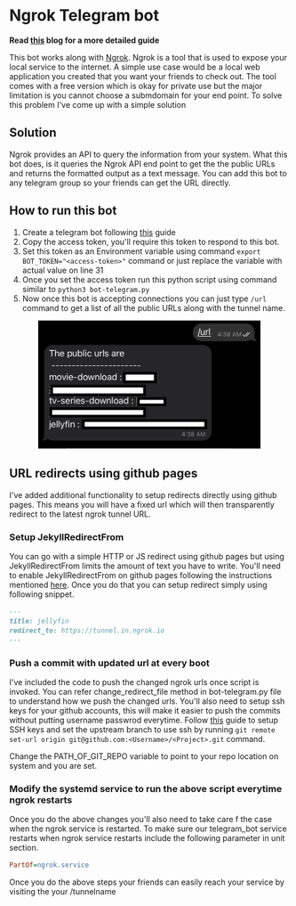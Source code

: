 # Ngrok Telegram bot

**Read [this](https://www.abagade.com/ngrok/) blog for a more detailed guide**

This bot works along with [Ngrok](https://ngrok.com/). Ngrok is a tool that is used to expose your local service to the internet. A simple use case would be a local web application you created that you want your friends to check out. 
The tool comes with a free version which is okay for private use but the major limitation is you cannot choose a submdomain for your end point. To solve this problem I've come up with a simple solution
## Solution
Ngrok provides an API to query the information from your system. What this bot does, is it queries the Ngrok API end point to get the the public URLs and returns the formatted output as a text message. You can add this bot to any telegram group so your friends can get the URL directly. 
## How to run this bot
1. Create a telegram bot following [this](https://core.telegram.org/bots) guide
2. Copy the access token, you'll require this token to respond to this bot.
3. Set this token as an Environment variable using command `export BOT_TOKEN="<access-token>"` command or just replace the variable with actual value on line 31
4. Once you set the access token run this python script using command similar to `python3 bot-telegram.py`
5. Now once this bot is accepting connections you can just type `/url` command to get a list of all the public URLs along with the tunnel name. 

<div align="center">
    <img src="ss.jpg" alt="drawing" width="400"/>
</div>

## URL redirects using github pages
I've added additional functionality to setup redirects directly using github pages. This means you will have a fixed url which will then transparently redirect to the latest ngrok tunnel URL. 
### Setup JekyllRedirectFrom
You can go with a simple HTTP or JS redirect using github pages but using JekyllRedirectFrom limits the amount of text you have to write. You'll need to enable JekyllRedirectFrom on github pages following the instructions mentioned [here](https://github.com/jekyll/jekyll-redirect-from). Once you do that you can setup redirect simply using following snippet. 
```md
---
title: jellyfin 
redirect_to: https://tunnel.in.ngrok.io
---
```
### Push a commit with updated url at every boot
I've included the code to push the changed ngrok urls once script is invoked. You can refer change_redirect_file method in bot-telegram.py file to understand how we push the changed urls. You'll also need to setup ssh keys for your github accounts, this will make it easier to push the commits without putting username passwrod everytime. Follow [this](https://docs.github.com/en/github/authenticating-to-github/connecting-to-github-with-ssh) guide to setup SSH keys and set the upstream branch to use ssh by running `git remote set-url origin git@github.com:<Username>/<Project>.git` command.

Change the PATH_OF_GIT_REPO variable to point to your repo location on system and you are set.

### Modify the systemd service to run the above script everytime ngrok restarts
Once you do the above changes you'll also need to take care f the case when the ngrok service is restarted. To make sure our telegram_bot service restarts when ngrok service restarts include the following parameter in unit section. 
```ini
PartOf=ngrok.service
```


Once you do the above steps your friends can easily reach your service by visiting the your <github-pages-url>/tunnelname

